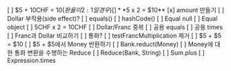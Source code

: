 [ ] $5 + 10CHF = $10(환율이 2:1일 경우)
[ ] **$5 x 2 = $10**
[x] amount 만들기
[ ] Dollar 부작용(side effect)?
[ ] equals()
[ ] hashCode()
[ ] Equal null
[ ] Equal object
[ ] 5CHF x 2 = 10CHF
[ ] Dollar/Franc 중복
[ ] 공용 equals
[ ] 공용 times
[ ] Franc과 Dollar 비교하기
[ ] 통화?
[ ] testFrancMultiplication 제거
[ ] $5 + $5 = $10
[ ] $5 + $5에서 Money 반환하기
[ ] Bank.reduct(Money)
[ ] Money에 대한 통화 변환을 수행하는 Reduce
[ ] Reduce(Bank, String)
[ ] Sum.plus
[ ] Expression.times
